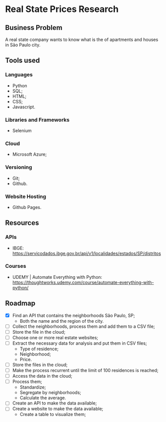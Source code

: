# Real State Prices Research

## Business Problem
A real state company wants to know what is the <media> of apartments and houses in São Paulo city.

## Tools used

### Languages
- Python 
- SQL;
- HTML;
- CSS;
- Javascript.

### Libraries and Frameworks
- Selenium

### Cloud
- Microsoft Azure;

### Versioning
- Git; 
- Github.

### Website Hosting
- Github Pages.

## Resources

### APIs
- IBGE: https://servicodados.ibge.gov.br/api/v1/localidades/estados/SP/distritos

### Courses
- UDEMY | Automate Everything with Python: https://thoughtworks.udemy.com/course/automate-everything-with-python/

## Roadmap

- [X] Find an API that contains the neighborhoods São Paulo, SP;
  - Both the name and the region of the city.
- [ ] Collect the neighborhoods, process them and add them to a CSV file;
- [ ] Store the file in the cloud;
- [ ] Choose one or more real estate websites;
- [ ] Extract the necessary data for analysis and put them in CSV files; 
  - Type of residence;
  - Neighborhood;
  - Price.
- [ ] Store the files in the cloud;
- [ ] Make the process recurrent until the limit of 100 residences is reached;
- [ ] Access the data in the cloud;
- [ ] Process them; 
  - Standardize; 
  - Segregate by neighborhoods; 
  - Calculate the average.
- [ ] Create an API to make the data available;
- [ ] Create a website to make the data available;
  - Create a table to visualize them;